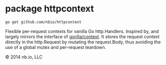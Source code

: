 # package httpcontext

`go get github.com/nbio/httpcontext`

Flexible per-request contexts for vanilla Go http.Handlers. Inspired by, and largely mirrors the interface of [gorilla/context](https://github.com/gorilla/context). It stores the request context directly in the http.Request by mutating the request.Body, thus avoiding the use of a global mutex and per-request teardown.

© 2014 nb.io, LLC
